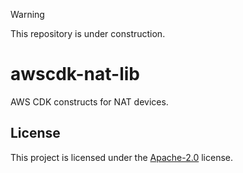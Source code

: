 > [!WARNING]
> This repository is under construction.

# awscdk-nat-lib

AWS CDK constructs for NAT devices.

## License

This project is licensed under the [Apache-2.0](LICENSE) license.
